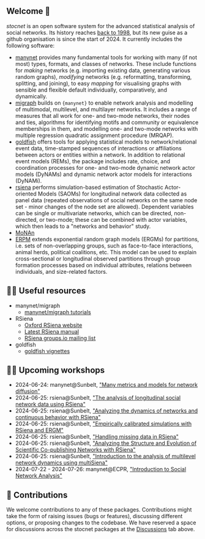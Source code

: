 ## Welcome 👋

*stocnet* is an open software system for the advanced statistical analysis of social networks.
Its history reaches [back to 1998](https://stocnet.gmw.rug.nl/content/project.htm),
but its new guise as a github organisation is since the start of 2024.
It currently includes the following software:

- [manynet](https://github.com/stocnet/manynet) provides many fundamental tools for working with many (if not most) types, formats, and classes of networks. These include functions for _making_ networks (e.g. importing existing data, generating various random graphs), _modifying_ networks (e.g. reformatting, transforming, splitting, and joining), to easy _mapping_ for visualising graphs with sensible and flexible default individually, comparatively, and dynamically.
- [migraph](https://github.com/stocnet/migraph) builds on `{manynet}` to enable network analysis and modelling of multimodal, multilevel, and multilayer networks. It includes a range of measures that all work for one- and two-mode networks, their nodes and ties, algorithms for identifying motifs and community or equivalence memberships in them, and modelling one- and two-mode networks with multiple regression quadratic assignment procedure (MRQAP).
- [goldfish](https://github.com/stocnet/goldfish) offers tools for applying statistical models to network/relational event data, time-stamped sequences of interactions or affiliations between actors or entities within a network. In addition to relational event models (REMs), the package includes rate, choice, and coordination processes for one- and two-mode dynamic network actor models (DyNAMs) and dynamic network actor models for interactions (DyNAMi).
- [rsiena](https://github.com/stocnet/rsiena) performs simulation-based estimation of Stochastic Actor-oriented Models (SAOMs) for longitudinal network data collected as panel data (repeated observations of social networks on the same node set - minor changes of the node set are allowed). Dependent variables can be single or multivariate networks, which can be directed, non-directed, or two-mode; these can be combined with actor variables, which then leads to a "networks and behavior" study.
- [MoNAn](https://github.com/stocnet/MoNAn)
- [ERPM](https://github.com/stocnet/ERPM) extends exponential random graph models (ERGMs) for partitions, i.e. sets of non-overlapping groups, such as face-to-face interactions, animal herds, political coalitions, etc. This model can be used to explain cross-sectional or longitudinal observed partitions through group formation processes based on individual attributes, relations between individuals, and size-related factors.

## 👩‍💻 Useful resources

- manynet/migraph
  - [manynet/migraph tutorials](https://github.com/stocnet/manynet?tab=readme-ov-file#tutorials)
- RSiena
  - [Oxford RSiena website](https://www.stats.ox.ac.uk/~snijders/siena/)
  - [Latest RSiena manual](https://www.stats.ox.ac.uk/~snijders/siena/RSiena_Manual.pdf)
  - [RSiena groups.io mailing list](https://groups.io/g/RSiena)
- goldfish
  - [goldfish vignettes](https://github.com/stocnet/goldfish?tab=readme-ov-file#vignettes)

## 🙋‍♀️ Upcoming workshops

- 2024-06-24: manynet@Sunbelt, ["Many metrics and models for network diffusion"](https://sunbelt2024.com/workshop-schedule/)
- 2024-06-25: rsiena@Sunbelt, ["The analysis of longitudinal social	network data using RSiena"](https://sunbelt2024.com/workshop-schedule/)
- 2024-06-25: rsiena@Sunbelt, ["Analyzing the dynamics of networks and continuous behavior with RSiena"](https://sunbelt2024.com/workshop-schedule/)
- 2024-06-25: rsiena@Sunbelt, ["Empirically calibrated simulations with RSiena and ERGM"](https://sunbelt2024.com/workshop-schedule/)
- 2024-06-25: rsiena@Sunbelt, ["Handling missing data in RSiena"](https://sunbelt2024.com/workshop-schedule/)
- 2024-06-25: rsiena@Sunbelt, ["Analyzing the Structure and Evolution of Scientific Co-publishing Networks with RSiena"](https://sunbelt2024.com/workshop-schedule/)
- 2024-06-25: rsiena@Sunbelt, ["Introduction to the analysis of multilevel network dynamics using multiSiena"](https://sunbelt2024.com/workshop-schedule/)
- 2024-07-22 - 2024-07-26: manynet@ECPR, ["Introduction to Social Network Analysis"](https://ecpr.eu/Events/Event/PanelDetails/15556)

## :information_desk_person: Contributions

We welcome contributions to any of these packages.
Contributions might take the form of raising issues (bugs or features), discussing different options,
or proposing changes to the codebase.
We have reserved a space for discussions across the stocnet packages at the [Discussions](https://github.com/orgs/stocnet/discussions) tab above.
